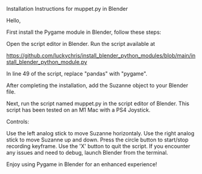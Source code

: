 Installation Instructions for muppet.py in Blender

Hello,

First install the Pygame module in Blender, follow these steps:

Open the script editor in Blender.
Run the script available at

https://github.com/luckychris/install_blender_python_modules/blob/main/install_blender_python_module.py

In line 49 of the script, replace "pandas" with "pygame".

After completing the installation, add the Suzanne object to your Blender file.

Next, run the script named muppet.py in the script editor of Blender. This script has been tested on an M1 Mac with a PS4 Joystick.

Controls:

Use the left analog stick to move Suzanne horizontaly.
Use the right analog stick to move Suzanne up and down.
Press the circle button to start/stop recording keyframe.
Use the 'X' button to quit the script.
If you encounter any issues and need to debug, launch Blender from the terminal.

Enjoy using Pygame in Blender for an enhanced experience!

